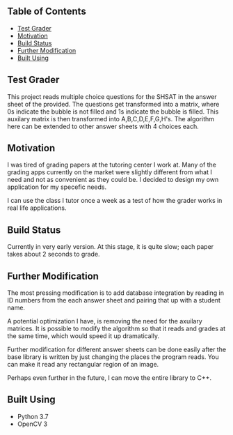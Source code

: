 ## Table of Contents
- [Test Grader](#TestGrader)
- [Motivation](#Motivation)
- [Build Status](#BuildStatus)
- [Further Modification](#FurtherModification)
- [Built Using](#BuiltUsing)


## Test Grader
This project reads multiple choice questions for the SHSAT in the answer sheet of the provided.
The questions get transformed into a matrix, where 0s indicate the bubble is not filled and 1s indicate the bubble is filled.
This auxilary matrix is then transformed into A,B,C,D,E,F,G,H's. 
The algorithm here can be extended to other answer sheets with 4 choices each.

## Motivation
I was tired of grading papers at the tutoring center I work at. Many of the grading apps currently on the market were slightly different from what I need and not as convenient as they could be. I decided to design my own application for my specefic needs.

I can use the class I tutor once a week as a test of how the grader works in real life applications.
## Build Status
Currently in very early version.
At this stage, it is quite slow; each paper takes about 2 seconds to grade. 

## Further Modification
The most pressing modification is to add database integration by reading in ID numbers from the each answer sheet and pairing that up with a student name.

A potential optimization I have, is removing the need for the axuilary matrices.
It is possible to modify the algorithm so that it reads and grades at the same time, which would speed it up dramatically. 

Further modification for different answer sheets can be done easily after the base library is written by just changing the places the program reads.
You can make it read any rectangular region of an image.

Perhaps even further in the future, I can move the entire library to C++.

## Built Using
- Python 3.7
- OpenCV 3

